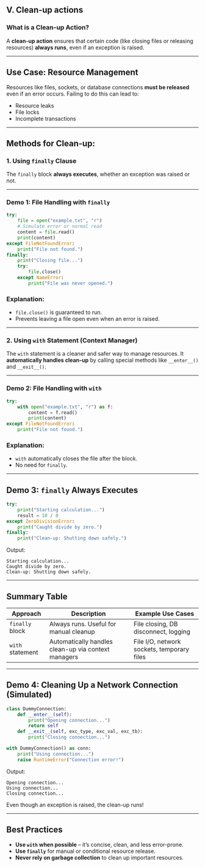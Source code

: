 ## **V. Clean-up actions**

### What is a Clean-up Action?

A **clean-up action** ensures that certain code (like closing files or releasing resources) **always runs**, even if an exception is raised.

---

##  Use Case: Resource Management

Resources like files, sockets, or database connections **must be released** even if an error occurs. Failing to do this can lead to:

* Resource leaks
* File locks
* Incomplete transactions

---

##  Methods for Clean-up:

### 1. Using `finally` Clause

The `finally` block **always executes**, whether an exception was raised or not.

---

###  Demo 1: File Handling with `finally`

```python
try:
    file = open("example.txt", "r")
    # Simulate error or normal read
    content = file.read()
    print(content)
except FileNotFoundError:
    print("File not found.")
finally:
    print("Closing file...")
    try:
        file.close()
    except NameError:
        print("File was never opened.")
```

###  Explanation:

* `file.close()` is guaranteed to run.
* Prevents leaving a file open even when an error is raised.

---

###  2. Using `with` Statement (Context Manager)

The `with` statement is a cleaner and safer way to manage resources. It **automatically handles clean-up** by calling special methods like `__enter__()` and `__exit__()`.

---

###  Demo 2: File Handling with `with`

```python
try:
    with open("example.txt", "r") as f:
        content = f.read()
        print(content)
except FileNotFoundError:
    print("File not found.")
```

###  Explanation:

* `with` automatically closes the file after the block.
* No need for `finally`.

---

##  Demo 3: `finally` Always Executes

```python
try:
    print("Starting calculation...")
    result = 10 / 0
except ZeroDivisionError:
    print("Caught divide by zero.")
finally:
    print("Clean-up: Shutting down safely.")
```

Output:

```
Starting calculation...
Caught divide by zero.
Clean-up: Shutting down safely.
```

---

##  Summary Table

| Approach         | Description                                         | Example Use Cases                          |
| ---------------- | --------------------------------------------------- | ------------------------------------------ |
| `finally` block  | Always runs. Useful for manual cleanup              | File closing, DB disconnect, logging       |
| `with` statement | Automatically handles clean-up via context managers | File I/O, network sockets, temporary files |

---

## Demo 4: Cleaning Up a Network Connection (Simulated)

```python
class DummyConnection:
    def __enter__(self):
        print("Opening connection...")
        return self
    def __exit__(self, exc_type, exc_val, exc_tb):
        print("Closing connection...")

with DummyConnection() as conn:
    print("Using connection...")
    raise RuntimeError("Connection error!")
```

Output:

```
Opening connection...
Using connection...
Closing connection...
```

Even though an exception is raised, the clean-up runs!

---

##  Best Practices

* **Use `with` when possible** – it’s concise, clean, and less error-prone.
* **Use `finally`** for manual or conditional resource release.
* **Never rely on garbage collection** to clean up important resources.

 
